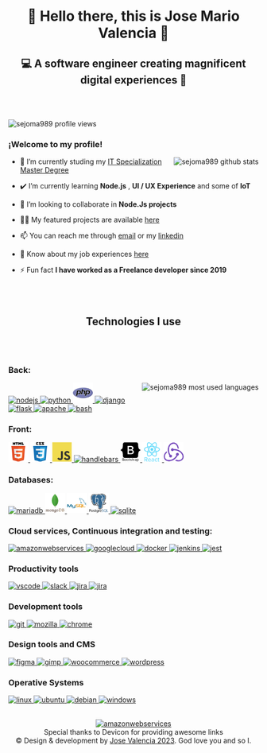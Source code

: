 <!---
sejoma989/sejoma989 is a ✨ special ✨ repository because its `README.md` (this file) appears on your GitHub profile.
You can click the Preview link to take a look at your changes.
--->


<h1 align="center"> 👋 Hello there,  this is Jose Mario Valencia 💪</h1>
<h2 align="center"> 💻 A software engineer creating magnificent digital experiences 📢</h3>

<br><br>
<p><img align="center" src="https://komarev.com/ghpvc/?username=sejoma989&label=Profile%20views&color=0e75b6&style=flat" alt="sejoma989 profile views" /></p>
<h3 align="left">¡Welcome to my profile!</h3>
<p><img align="right" src="https://github-readme-stats.vercel.app/api?username=sejoma989&show_icons=false&locale=en" alt="sejoma989 github stats" />

- 🏫 I’m currently studing my [IT Specialization Master Degree](https://ingenierias.utp.edu.co/especializacion-tics/sin-categoria/perfil-de-formacion/)

- ✔️ I’m currently learning **Node.js** ,  **UI / UX Experience** and some of **IoT**

- 👯 I’m looking to collaborate in **Node.Js projects**

- 👨‍💻 My featured projects are available [here](https://sejoma989.github.io/pages/v1/#trabajos)

- 📫 You can reach me through [email](sejoma989@gmail.com) or my [linkedin](https://www.linkedin.com/in/joselovalencia/)

- 📄 Know about my job experiences [here](https://sejoma989.github.io/pages/v1/#experiencia)

- ⚡ Fun fact **I have worked as a Freelance developer since 2019**</p>

<br><br>

<h2 align="center">Technologies I use</h2>

<br><br>

<h3 align="left">Back:</h3>
<p><img align="right" src="https://github-readme-stats.vercel.app/api/top-langs?username=sejoma989&show_icons=false&locale=en" alt="sejoma989 most used languages" />


<p align="left">
<!-- node --><a href="https://nodejs.org/" target="_blank" rel="noreferrer"> <img src="https://cdn.jsdelivr.net/gh/devicons/devicon/icons/nodejs/nodejs-original.svg" alt="nodejs" width="40" height="40"/> </a>
<!-- python --><a href="https://python.org/" target="_blank" rel="noreferrer"> <img src="https://cdn.jsdelivr.net/gh/devicons/devicon/icons/python/python-original.svg" alt="python" width="40" height="40"/> </a>
<!-- php -->
<a href="https://www.php.net" target="_blank" rel="noreferrer"> <img src="https://raw.githubusercontent.com/devicons/devicon/master/icons/php/php-original.svg" alt="php" width="40" height="40"/> </a>
<!-- django --> <a href="https://www.djangoproject.com/" target="_blank" rel="noreferrer"> <img src="https://cdn.jsdelivr.net/gh/devicons/devicon/icons/django/django-plain-wordmark.svg" alt="django" width="40" height="40"/> </a>
<!-- flask -->
<a href="https://flask.palletsprojects.com/en/2.2.x/" target="_blank" rel="noreferrer"><img src="https://cdn.jsdelivr.net/gh/devicons/devicon/icons/flask/flask-original-wordmark.svg" alt="flask" width="40" height="40"/> </a>
<!-- apache -->
<a href="https://httpd.apache.org/" target="_blank" rel="noreferrer"> <img src="https://cdn.jsdelivr.net/gh/devicons/devicon/icons/apache/apache-line-wordmark.svg" alt="apache" width="40" height="40"/> </a>
<!-- bash -->
<a href="https://www.gnu.org/software/bash/" target="_blank" rel="noreferrer"><img src="https://cdn.jsdelivr.net/gh/devicons/devicon/icons/bash/bash-original.svg" alt="bash" width="40" height="40"/> </a>


<h3 align="left">Front:</h3>
<!-- html5 -->
<a href="https://www.w3.org/html/" target="_blank" rel="noreferrer"> <img src="https://raw.githubusercontent.com/devicons/devicon/master/icons/html5/html5-original-wordmark.svg" alt="html5" width="40" height="40"/> </a> 
<!-- css3 -->
<a href="https://www.w3schools.com/css/" target="_blank" rel="noreferrer"> <img src="https://raw.githubusercontent.com/devicons/devicon/master/icons/css3/css3-original-wordmark.svg" alt="css3" width="40" height="40"/> </a>
<!-- js -->
<a href="https://developer.mozilla.org/en-US/docs/Web/JavaScript" target="_blank" rel="noreferrer"> <img src="https://raw.githubusercontent.com/devicons/devicon/master/icons/javascript/javascript-original.svg" alt="javascript" width="40" height="40"/> </a>
<!-- handlebars -->
<a href="https://handlebarsjs.com/" target="_blank" rel="noreferrer"><img src="https://cdn.jsdelivr.net/gh/devicons/devicon/icons/handlebars/handlebars-original.svg" alt="handlebars" width="40" height="40"/> </a>
<!-- bootstrap -->
<a href="https://getbootstrap.com" target="_blank" rel="noreferrer"> <img src="https://raw.githubusercontent.com/devicons/devicon/master/icons/bootstrap/bootstrap-plain-wordmark.svg" alt="bootstrap" width="40" height="40"/> </a> 
<!-- react -->
<a href="https://reactjs.org/" target="_blank" rel="noreferrer"> <img src="https://raw.githubusercontent.com/devicons/devicon/master/icons/react/react-original-wordmark.svg" alt="react" width="40" height="40"/> </a>
<!-- redux -->
<a href="https://redux.js.org" target="_blank" rel="noreferrer"> <img src="https://raw.githubusercontent.com/devicons/devicon/master/icons/redux/redux-original.svg" alt="redux" width="40" height="40"/> </a>

<h3 align="left">Databases:</h3>
<!-- mariadb -->
<a href="https://mariadb.org/" target="_blank" rel="noreferrer"> <img src="https://www.vectorlogo.zone/logos/mariadb/mariadb-icon.svg" alt="mariadb" width="40" height="40"/> </a> 
<!-- mongodb -->
<a href="https://www.mongodb.com/" target="_blank" rel="noreferrer"> <img src="https://raw.githubusercontent.com/devicons/devicon/master/icons/mongodb/mongodb-original-wordmark.svg" alt="mongodb" width="40" height="40"/> </a> 
<!-- mysql -->
<a href="https://www.mysql.com/" target="_blank" rel="noreferrer"> <img src="https://raw.githubusercontent.com/devicons/devicon/master/icons/mysql/mysql-original-wordmark.svg" alt="mysql" width="40" height="40"/> </a>
<!-- postgresql -->
<a href="https://www.postgresql.org" target="_blank" rel="noreferrer"> <img src="https://raw.githubusercontent.com/devicons/devicon/master/icons/postgresql/postgresql-original-wordmark.svg" alt="postgresql" width="40" height="40"/> </a>
<!-- sqlite -->
<a href="https://www.sqlite.org/" target="_blank" rel="noreferrer"> <img src="https://www.vectorlogo.zone/logos/sqlite/sqlite-icon.svg" alt="sqlite" width="40" height="40"/> </a> 

<h3 align="left">Cloud services, Continuous integration and testing:</h3>
<!-- amazonwebservices -->
<a href="https://aws.amazon.com/" target="_blank" rel="noreferrer"> <img src="https://cdn.jsdelivr.net/gh/devicons/devicon/icons/amazonwebservices/amazonwebservices-original-wordmark.svg" alt="amazonwebservices" width="40" height="40"/> </a>
<a href="https://cloud.google.com/" target="_blank" rel="noreferrer"><img src="https://cdn.jsdelivr.net/gh/devicons/devicon/icons/googlecloud/googlecloud-original.svg"alt="googlecloud" width="40" height="40"/> </a>
<!-- docker --> 
<a href="https://www.docker.com/" target="_blank" rel="noreferrer"> <img src="https://cdn.jsdelivr.net/gh/devicons/devicon/icons/docker/docker-original.svg" alt="docker" width="40" height="40"/> </a>
<!-- jenkins -->
<a href="https://www.jenkins.io/" target="_blank" rel="noreferrer"><img src="https://cdn.jsdelivr.net/gh/devicons/devicon/icons/jenkins/jenkins-line.svg" alt="jenkins" width="40" height="40"/> </a>
<!-- jest -->
<a href="https://jestjs.io/" target="_blank" rel="noreferrer"><img src="https://cdn.jsdelivr.net/gh/devicons/devicon/icons/jest/jest-plain.svg" alt="jest" width="40" height="40"/> </a>

<h3 align="left">Productivity tools</h3>
<!-- vscode -->
<a href="https://code.visualstudio.com/" target="_blank" rel="noreferrer"><img src="https://cdn.jsdelivr.net/gh/devicons/devicon/icons/vscode/vscode-original.svg" alt="vscode" width="40" height="40"/> </a>
<!-- slack -->
<a href="https://slack.com/" target="_blank" rel="noreferrer"><img src="https://cdn.jsdelivr.net/gh/devicons/devicon/icons/slack/slack-original.svg" alt="slack" width="40" height="40"/> </a>
<!-- jira -->
<a href="https://www.atlassian.com/software/jira" target="_blank" rel="noreferrer"><img src="https://cdn.jsdelivr.net/gh/devicons/devicon/icons/jira/jira-original.svg" alt="jira" width="40" height="40"/> </a>
<!-- trello --> 
<a href="https://trello.com/" target="_blank" rel="noreferrer"> <img src="https://cdn.jsdelivr.net/gh/devicons/devicon/icons/trello/trello-plain.svg" alt="jira" width="40" height="40"/> </a>

<h3 align="left">Development tools</h3>
<!-- git -->
<a href="https://git-scm.com/" target="_blank" rel="noreferrer"> <img src="https://www.vectorlogo.zone/logos/git-scm/git-scm-icon.svg" alt="git" width="40" height="40"/> </a>
<!-- mozilla --> <a href="https://www.mozilla.org/en-US/firefox/developer/" target="_blank" rel="noreferrer"> <img src="https://cdn.jsdelivr.net/gh/devicons/devicon/icons/firefox/firefox-plain.svg" alt="mozilla" width="40" height="40"/> </a>
<!-- chrome --> <a href="https://developer.chrome.com/docs/devtools/" target="_blank" rel="noreferrer"> <img src="https://cdn.jsdelivr.net/gh/devicons/devicon/icons/chrome/chrome-original.svg" alt="chrome" width="40" height="40"/> </a></p>

<h3 align="left">Design tools and CMS</h3>
<!-- figma -->
<a href="https://www.figma.com/" target="_blank" rel="noreferrer"><img src="https://cdn.jsdelivr.net/gh/devicons/devicon/icons/figma/figma-original.svg" alt="figma" width="40" height="40"/> </a>
<!-- gimp -->
<a href="https://www.gimp.org/" target="_blank" rel="noreferrer"><img src="https://cdn.jsdelivr.net/gh/devicons/devicon/icons/gimp/gimp-original.svg" alt="gimp" width="40" height="40"/> </a>
<!-- woocommerce -->
<a href="https://woocommerce.com/" target="_blank" rel="noreferrer"><img src="https://cdn.jsdelivr.net/gh/devicons/devicon/icons/woocommerce/woocommerce-original.svg" alt="woocommerce" width="40" height="40"/> </a>
<!-- wordpress -->
<a href="https://es-co.wordpress.org/" target="_blank" rel="noreferrer"><img src="https://cdn.jsdelivr.net/gh/devicons/devicon/icons/wordpress/wordpress-original.svg" alt="wordpress" width="40" height="40"/> </a>


<h3 align="left">Operative Systems</h3>
<!-- linux -->
<a href="https://www.linux.org/" target="_blank" rel="noreferrer"><img src="https://cdn.jsdelivr.net/gh/devicons/devicon/icons/linux/linux-original.svg" alt="linux" width="40" height="40"/> </a>
<!-- ubuntu -->
<a href="https://ubuntu.com/" target="_blank" rel="noreferrer"><img src="https://cdn.jsdelivr.net/gh/devicons/devicon/icons/ubuntu/ubuntu-plain.svg" alt="ubuntu" width="40" height="40"/> </a>
<!-- debian -->
<a href="https://www.debian.org/index.es.html" target="_blank" rel="noreferrer"><img src="https://cdn.jsdelivr.net/gh/devicons/devicon/icons/debian/debian-original-wordmark.svg" alt="debian" width="40" height="40"/> </a>
<a href="https://www.microsoft.com/en-us" target="_blank" rel="noreferrer"><img src="https://cdn.jsdelivr.net/gh/devicons/devicon/icons/windows8/windows8-original.svg" alt="windows" width="40" height="40"/> </a>



<footer>
    <p align="center">
    <br>
    <a align="center" href="https://devicon.dev/" target="_blank" rel="noreferrer"><img src="https://cdn.jsdelivr.net/gh/devicons/devicon/icons/devicon/devicon-original.svg" alt="amazonwebservices" width="40" height="40"/> </a>
    <br>
    Special thanks to Devicon for providing awesome links
    <br>
    © Design & development by <a href="https://sejoma989.github.io/pages/v1">Jose Valencia 2023</a>. God love you and so I.</p>
    

</footer>
          